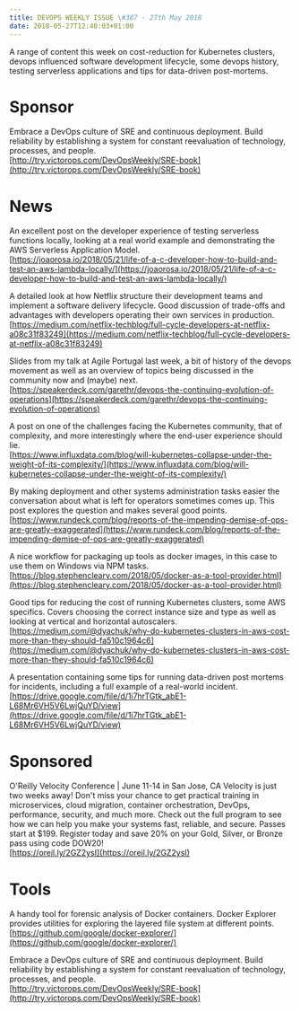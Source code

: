 ```yaml
---
title: DEVOPS WEEKLY ISSUE \#387 - 27th May 2018 
date: 2018-05-27T12:40:03+01:00
---
```


A range of content this week on cost-reduction for Kubernetes clusters, devops influenced software development lifecycle, some devops history, testing serverless applications and tips for data-driven post-mortems.


Sponsor
======

Embrace a DevOps culture of SRE and continuous deployment. Build reliability by establishing a system for constant reevaluation of technology, processes, and people.
<br>[http://try.victorops.com/DevOpsWeekly/SRE-book](http://try.victorops.com/DevOpsWeekly/SRE-book)


News
====

An excellent post on the developer experience of testing serverless functions locally, looking at a real world example and demonstrating the AWS Serverless Application Model.
<br>[https://joaorosa.io/2018/05/21/life-of-a-c-developer-how-to-build-and-test-an-aws-lambda-locally/](https://joaorosa.io/2018/05/21/life-of-a-c-developer-how-to-build-and-test-an-aws-lambda-locally/)


A detailed look at how Netflix structure their development teams and implement a software delivery lifecycle. Good discussion of trade-offs and advantages with developers operating their own services in production.
<br>[https://medium.com/netflix-techblog/full-cycle-developers-at-netflix-a08c31f83249](https://medium.com/netflix-techblog/full-cycle-developers-at-netflix-a08c31f83249)


Slides from my talk at Agile Portugal last week, a bit of history of the devops movement as well as an overview of topics being discussed in the community now and (maybe) next.
<br>[https://speakerdeck.com/garethr/devops-the-continuing-evolution-of-operations](https://speakerdeck.com/garethr/devops-the-continuing-evolution-of-operations)


A post on one of the challenges facing the Kubernetes community, that of complexity, and more interestingly where the end-user experience should lie.
<br>[https://www.influxdata.com/blog/will-kubernetes-collapse-under-the-weight-of-its-complexity/](https://www.influxdata.com/blog/will-kubernetes-collapse-under-the-weight-of-its-complexity/)


By making deployment and other systems administration tasks easier the conversation about what is left for operators sometimes comes up. This post explores the question and makes several good points.
<br>[https://www.rundeck.com/blog/reports-of-the-impending-demise-of-ops-are-greatly-exaggerated](https://www.rundeck.com/blog/reports-of-the-impending-demise-of-ops-are-greatly-exaggerated)


A nice workflow for packaging up tools as docker images, in this case to use them on Windows via NPM tasks.
<br>[https://blog.stephencleary.com/2018/05/docker-as-a-tool-provider.html](https://blog.stephencleary.com/2018/05/docker-as-a-tool-provider.html)


Good tips for reducing the cost of running Kubernetes clusters, some AWS specifics. Covers choosing the correct instance size and type as well as looking at vertical and horizontal autoscalers.
<br>[https://medium.com/@dyachuk/why-do-kubernetes-clusters-in-aws-cost-more-than-they-should-fa510c1964c6](https://medium.com/@dyachuk/why-do-kubernetes-clusters-in-aws-cost-more-than-they-should-fa510c1964c6)


A presentation containing some tips for running data-driven post mortems for incidents, including a full example of a real-world incident.
<br>[https://drive.google.com/file/d/1i7hrTGtk_abE1-L68Mr6VH5V6LwjQuYD/view](https://drive.google.com/file/d/1i7hrTGtk_abE1-L68Mr6VH5V6LwjQuYD/view)


Sponsored
========

O'Reilly Velocity Conference | June 11-14 in San Jose, CA
Velocity is just two weeks away! Don't miss your chance to get practical training in microservices, cloud migration, container orchestration, DevOps, performance, security, and much more. Check out the full program to see how we can help you make your systems fast, reliable, and secure. Passes start at $199. Register today and save 20% on your Gold, Silver, or Bronze pass using code DOW20!
<br>[https://oreil.ly/2GZ2ysI](https://oreil.ly/2GZ2ysI)


Tools
=====

A handy tool for forensic analysis of Docker containers. Docker Explorer provides utilities for exploring the layered file system at different points.
<br>[https://github.com/google/docker-explorer/](https://github.com/google/docker-explorer/)



Embrace a DevOps culture of SRE and continuous deployment. Build reliability by establishing a system for constant reevaluation of technology, processes, and people.
<br>[http://try.victorops.com/DevOpsWeekly/SRE-book](http://try.victorops.com/DevOpsWeekly/SRE-book)





